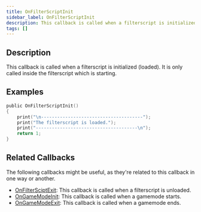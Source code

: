 ```yaml
---
title: OnFilterScriptInit
sidebar_label: OnFilterScriptInit
description: This callback is called when a filterscript is initialized (loaded).
tags: []
---
```


## Description

This callback is called when a filterscript is initialized (loaded). It is only called inside the filterscript which is starting.

## Examples

```c
public OnFilterScriptInit()
{
    print("\n--------------------------------------");
    print("The filterscript is loaded.");
    print("--------------------------------------\n");
    return 1;
}
```

## Related Callbacks

The following callbacks might be useful, as they're related to this callback in one way or another. 

- [OnFilterSciptExit](OnFilterScriptExit): This callback is called when a filterscript is unloaded.
- [OnGameModeInit](OnGameModeInit): This callback is called when a gamemode starts.
- [OnGameModeExit](OnGameModeExit): This callback is called when a gamemode ends.
